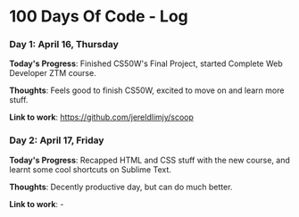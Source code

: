 # 100 Days Of Code - Log

<!--### Day 0: February 30, 2016 (Example 1)
##### (delete me or comment me out)

**Today's Progress**: Fixed CSS, worked on canvas functionality for the app.

**Thoughts:** I really struggled with CSS, but, overall, I feel like I am slowly getting better at it. Canvas is still new for me, but I managed to figure out some basic functionality.

**Link to work:** [Calculator App](http://www.example.com)

### Day 0: February 30, 2016 (Example 2)
##### (delete me or comment me out)

**Today's Progress**: Fixed CSS, worked on canvas functionality for the app.

**Thoughts**: I really struggled with CSS, but, overall, I feel like I am slowly getting better at it. Canvas is still new for me, but I managed to figure out some basic functionality.

**Link(s) to work**: [Calculator App](http://www.example.com)-->


### Day 1: April 16, Thursday

**Today's Progress**: Finished CS50W's Final Project, started Complete Web Developer ZTM course.

**Thoughts**: Feels good to finish CS50W, excited to move on and learn more stuff.

**Link to work**: https://github.com/jereldlimjy/scoop

### Day 2: April 17, Friday

**Today's Progress**: Recapped HTML and CSS stuff with the new course, and learnt some cool shortcuts on Sublime Text.

**Thoughts**: Decently productive day, but can do much better.

**Link to work**: -
